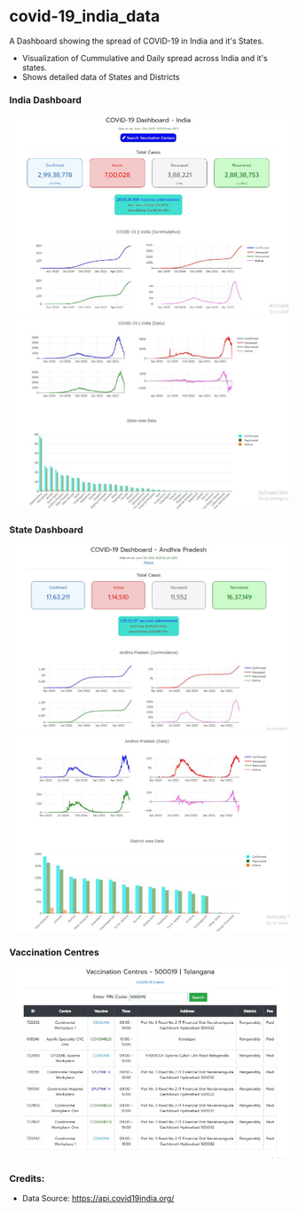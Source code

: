 # covid-19_india_data
A Dashboard showing the spread of COVID-19 in India and it's States.
  - Visualization of Cummulative and Daily spread across India and it's states.
  - Shows detailed data of States and Districts

### India Dashboard
![India Statistics](https://raw.githubusercontent.com/Ram-95/covid-19_india_data/main/screenshots/India-1.JPG)
![India Statistics](https://raw.githubusercontent.com/Ram-95/covid-19_india_data/main/screenshots/India-2.JPG)

### State Dashboard
![State Statistics](https://raw.githubusercontent.com/Ram-95/covid-19_india_data/main/screenshots/State-1.JPG)
![State Statistics](https://raw.githubusercontent.com/Ram-95/covid-19_india_data/main/screenshots/State-2.JPG)

### Vaccination Centres
![Vaccine Centers](https://raw.githubusercontent.com/Ram-95/covid-19_india_data/main/screenshots/Vaccine_Center.JPG)

### Credits:
- Data Source: https://api.covid19india.org/
